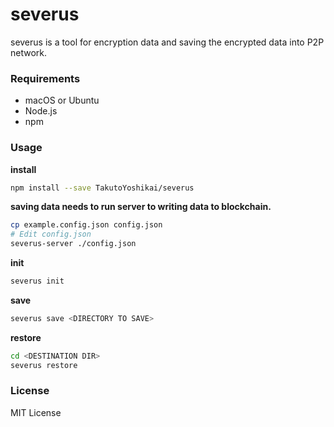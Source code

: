 # severus
severus is a tool for encryption data and saving the encrypted data into P2P network. 

### Requirements
* macOS or Ubuntu
* Node.js
* npm

### Usage
**install**
```bash
npm install --save TakutoYoshikai/severus
```

**saving data needs to run server to writing data to blockchain.**
```bash
cp example.config.json config.json
# Edit config.json
severus-server ./config.json
```

**init**
```bash
severus init
```

**save**
```bash
severus save <DIRECTORY TO SAVE>
```

**restore**
```bash
cd <DESTINATION DIR>
severus restore
```

### License
MIT License

